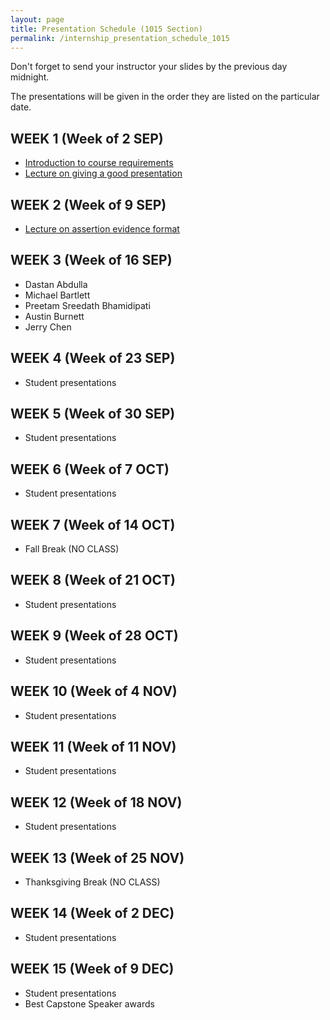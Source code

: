 ```yaml
---
layout: page
title: Presentation Schedule (1015 Section)
permalink: /internship_presentation_schedule_1015
---
```


Don't forget to send your instructor your slides by the previous day midnight.

The presentations will be given in the order they are listed on the particular date.

## WEEK 1 (Week of 2 SEP)

* [Introduction to course requirements](/lectures/introduction-internship.pdf)
* [Lecture on giving a good presentation](/lectures/lecture-on-presentations-internship.pdf)
  

## WEEK 2 (Week of 9 SEP)

* [Lecture on assertion evidence format](/lectures/lecture-on-assertion-evidence-format.pdf)

## WEEK 3 (Week of 16 SEP)
  
* Dastan Abdulla
* Michael Bartlett
* Preetam  Sreedath Bhamidipati
* Austin Burnett
* Jerry Chen

## WEEK 4 (Week of 23 SEP)

* Student presentations

## WEEK 5 (Week of 30 SEP)

* Student presentations

## WEEK 6 (Week of 7 OCT)

* Student presentations

## WEEK 7 (Week of 14 OCT)

* Fall Break (NO CLASS)

## WEEK 8 (Week of 21 OCT)

* Student presentations

## WEEK 9 (Week of 28 OCT)

* Student presentations

## WEEK 10 (Week of 4 NOV)

* Student presentations

## WEEK 11 (Week of 11 NOV)

* Student presentations

## WEEK 12 (Week of 18 NOV)

* Student presentations

## WEEK 13 (Week of 25 NOV)

* Thanksgiving Break (NO CLASS)

## WEEK 14 (Week of 2 DEC)

* Student presentations

## WEEK 15 (Week of 9 DEC)

* Student presentations
* Best Capstone Speaker awards
